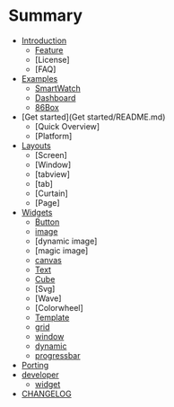 # Summary

* [Introduction](Introduction/README.md)
    * [Feature](Introduction/Home.md)
    * [License]
    * [FAQ]
* [Examples](Examples/README.md)
    * [SmartWatch](Examples/Demo.md)
    * [Dashboard](Examples/Demo.md)
    * [86Box](Examples/Demo.md)
* [Get started](Get started/README.md)
    * [Quick Overview]
    * [Platform]
* [Layouts](Layouts/README.md)
    * [Screen]
    * [Window]
    * [tabview]
    * [tab]
    * [Curtain]
    * [Page]
* [Widgets](Widgets/README.md)
    * [Button](Widgets/gui_button.md)
    * [image](Widgets/gui_image.md)
    * [dynamic image]
    * [magic image]
    * [canvas](Widgets/gui_canvas.md)
    * [Text](Widgets/gui_text.md)
    * [Cube](Widgets/gui_cube.md)
    * [Svg]
    * [Wave]
    * [Colorwheel]
    * [Template](Widgets/gui_template.md)
    * [grid](Widgets/gui_grid.md)
    * [window](Widgets/gui_window.md)
    * [dynamic](Widgets/gui_dynamic.md)
    * [progressbar](Widgets/gui_progressbar.md)
* [Porting](Porting/README.md)
* [developer](developer/README.md)
    * [widget](developer/widget.md)
* [CHANGELOG](CHANGELOG.md)

